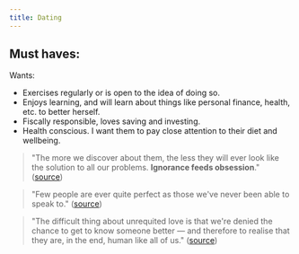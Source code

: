 ```yaml
---
title: Dating
---
```


Must haves:
- 

Wants:
- Exercises regularly or is open to the idea of doing so.
- Enjoys learning, and will learn about things like personal finance, health, etc. to better herself.
- Fiscally responsible, loves saving and investing.
- Health conscious. I want them to pay close attention to their diet and wellbeing.

> "The more we discover about them, the less they will ever look like the solution to all our problems. **Ignorance feeds obsession**." ([source](https://www.youtube.com/watch?v=tAsH_LXT9P0&ab_channel=TheSchoolofLife))

> "Few people are ever quite perfect as those we've never been able to speak to." ([source](https://www.youtube.com/watch?v=00SLmJuJ1Ig&ab_channel=TheSchoolofLife))

> "The difficult thing about unrequited love is that we're denied the chance to get to know someone better — and therefore to realise that they are, in the end, human like all of us." ([source](https://www.youtube.com/watch?v=00SLmJuJ1Ig&ab_channel=TheSchoolofLife))
